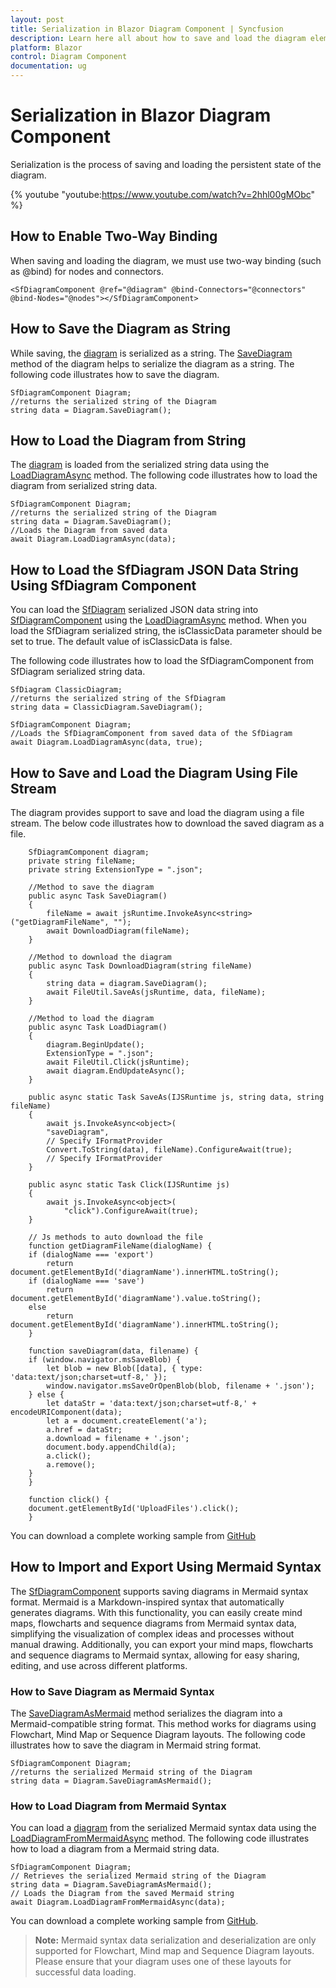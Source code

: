 ```yaml
---
layout: post
title: Serialization in Blazor Diagram Component | Syncfusion
description: Learn here all about how to save and load the diagram elements in Syncfusion Blazor Diagram component and more.
platform: Blazor
control: Diagram Component
documentation: ug
---
```


# Serialization in Blazor Diagram Component

Serialization is the process of saving and loading the persistent state of the diagram.

{% youtube "youtube:https://www.youtube.com/watch?v=2hhl00gMObc" %} 

## How to Enable Two-Way Binding

When saving and loading the diagram, we must use two-way binding (such as @bind) for nodes and connectors.

```cshtml
<SfDiagramComponent @ref="@diagram" @bind-Connectors="@connectors" @bind-Nodes="@nodes"></SfDiagramComponent>
```

## How to Save the Diagram as String

While saving, the [diagram](https://help.syncfusion.com/cr/blazor/Syncfusion.Blazor.Diagram.SfDiagramComponent.html) is serialized as a string. The [SaveDiagram](https://help.syncfusion.com/cr/blazor/Syncfusion.Blazor.Diagram.SfDiagramComponent.html#Syncfusion_Blazor_Diagram_SfDiagramComponent_SaveDiagram) method of the diagram helps to serialize the diagram as a string. The following code illustrates how to save the diagram.

```cshtml
SfDiagramComponent Diagram;
//returns the serialized string of the Diagram
string data = Diagram.SaveDiagram();
```

## How to Load the Diagram from String

The [diagram](https://help.syncfusion.com/cr/blazor/Syncfusion.Blazor.Diagram.SfDiagramComponent.html) is loaded from the serialized string data using the [LoadDiagramAsync](https://help.syncfusion.com/cr/blazor/Syncfusion.Blazor.Diagram.SfDiagramComponent.html#Syncfusion_Blazor_Diagram_SfDiagramComponent_LoadDiagramAsync_System_String_System_Boolean_) method. The following code illustrates how to load the diagram from serialized string data.

```cshtml
SfDiagramComponent Diagram;
//returns the serialized string of the Diagram
string data = Diagram.SaveDiagram();
//Loads the Diagram from saved data
await Diagram.LoadDiagramAsync(data);
```

## How to Load the SfDiagram JSON Data String Using SfDiagram Component

You can load the [SfDiagram](https://help.syncfusion.com/cr/blazor/Syncfusion.Blazor.Diagrams.SfDiagram.html) serialized JSON data string into [SfDiagramComponent](https://help.syncfusion.com/cr/blazor/Syncfusion.Blazor.Diagram.SfDiagramComponent.html) using the [LoadDiagramAsync](https://help.syncfusion.com/cr/blazor/Syncfusion.Blazor.Diagram.SfDiagramComponent.html#Syncfusion_Blazor_Diagram_SfDiagramComponent_LoadDiagramAsync_System_String_System_Boolean_) method. When you load the SfDiagram serialized string, the isClassicData parameter should be set to true. The default value of isClassicData is false.

The following code illustrates how to load the SfDiagramComponent from SfDiagram serialized string data.

```cshtml
SfDiagram ClassicDiagram;
//returns the serialized string of the SfDiagram
string data = ClassicDiagram.SaveDiagram(); 

SfDiagramComponent Diagram;
//Loads the SfDiagramComponent from saved data of the SfDiagram
await Diagram.LoadDiagramAsync(data, true);
```

## How to Save and Load the Diagram Using File Stream

The diagram provides support to save and load the diagram using a file stream. The below code illustrates how to download the saved diagram as a file.

```cshtml
    SfDiagramComponent diagram;
    private string fileName;
    private string ExtensionType = ".json";

    //Method to save the diagram
    public async Task SaveDiagram()
    {
        fileName = await jsRuntime.InvokeAsync<string>("getDiagramFileName", "");
        await DownloadDiagram(fileName);
    }

    //Method to download the diagram
    public async Task DownloadDiagram(string fileName)
    {
        string data = diagram.SaveDiagram();
        await FileUtil.SaveAs(jsRuntime, data, fileName);
    }

    //Method to load the diagram
    public async Task LoadDiagram()
    {
        diagram.BeginUpdate();
        ExtensionType = ".json";
        await FileUtil.Click(jsRuntime);
        await diagram.EndUpdateAsync();
    }

    public async static Task SaveAs(IJSRuntime js, string data, string fileName)
    {
        await js.InvokeAsync<object>(
        "saveDiagram",
        // Specify IFormatProvider
        Convert.ToString(data), fileName).ConfigureAwait(true);
        // Specify IFormatProvider
    }

    public async static Task Click(IJSRuntime js)
    {
        await js.InvokeAsync<object>(
            "click").ConfigureAwait(true);
    }

    // Js methods to auto download the file
    function getDiagramFileName(dialogName) {
    if (dialogName === 'export')
        return document.getElementById('diagramName').innerHTML.toString();
    if (dialogName === 'save')
        return document.getElementById('diagramName').value.toString();
    else
        return document.getElementById('diagramName').innerHTML.toString();
    }

    function saveDiagram(data, filename) {
    if (window.navigator.msSaveBlob) {
        let blob = new Blob([data], { type: 'data:text/json;charset=utf-8,' });
        window.navigator.msSaveOrOpenBlob(blob, filename + '.json');
    } else {
        let dataStr = 'data:text/json;charset=utf-8,' + encodeURIComponent(data);
        let a = document.createElement('a');
        a.href = dataStr;
        a.download = filename + '.json';
        document.body.appendChild(a);
        a.click();
        a.remove();
    }
    }

    function click() {
    document.getElementById('UploadFiles').click();
    }
```

You can download a complete working sample from [GitHub](https://github.com/SyncfusionExamples/Blazor-Diagram-Examples/tree/master/UG-Samples/Serialization/SaveAndLoad)

## How to Import and Export Using Mermaid Syntax

The [SfDiagramComponent](https://help.syncfusion.com/cr/blazor/Syncfusion.Blazor.Diagram.SfDiagramComponent.html) supports saving diagrams in Mermaid syntax format. Mermaid is a Markdown-inspired syntax that automatically generates diagrams. With this functionality, you can easily create mind maps, flowcharts and sequence diagrams from Mermaid syntax data, simplifying the visualization of complex ideas and processes without manual drawing. Additionally, you can export your mind maps, flowcharts and sequence diagrams to Mermaid syntax, allowing for easy sharing, editing, and use across different platforms.

### How to Save Diagram as Mermaid Syntax

 The [SaveDiagramAsMermaid](https://help.syncfusion.com/cr/blazor/Syncfusion.Blazor.Diagram.SfDiagramComponent.html#Syncfusion_Blazor_Diagram_SfDiagramComponent_SaveDiagramAsMermaid) method serializes the diagram into a Mermaid-compatible string format. This method works for diagrams using Flowchart, Mind Map or Sequence Diagram layouts. The following code illustrates how to save the diagram in Mermaid string format.

```cshtml
SfDiagramComponent Diagram;
//returns the serialized Mermaid string of the Diagram
string data = Diagram.SaveDiagramAsMermaid();
```

### How to Load Diagram from Mermaid Syntax

You can load a [diagram](https://help.syncfusion.com/cr/blazor/Syncfusion.Blazor.Diagram.SfDiagramComponent.html) from the serialized Mermaid syntax data using the [LoadDiagramFromMermaidAsync](https://help.syncfusion.com/cr/blazor/Syncfusion.Blazor.Diagram.SfDiagramComponent.html#Syncfusion_Blazor_Diagram_SfDiagramComponent_LoadDiagramFromMermaidAsync_System_String_) method. The following code illustrates how to load a diagram from a Mermaid string data.

```cshtml
SfDiagramComponent Diagram;
// Retrieves the serialized Mermaid string of the Diagram
string data = Diagram.SaveDiagramAsMermaid();
// Loads the Diagram from the saved Mermaid string
await Diagram.LoadDiagramFromMermaidAsync(data);
```
You can download a complete working sample from [GitHub](https://github.com/SyncfusionExamples/Blazor-Diagram-Examples/tree/master/UG-Samples/MermaidSupport).

>**Note:** Mermaid syntax data serialization and deserialization are only supported for Flowchart, Mind map and Sequence Diagram layouts. Please ensure that your diagram uses one of these layouts for successful data loading.
